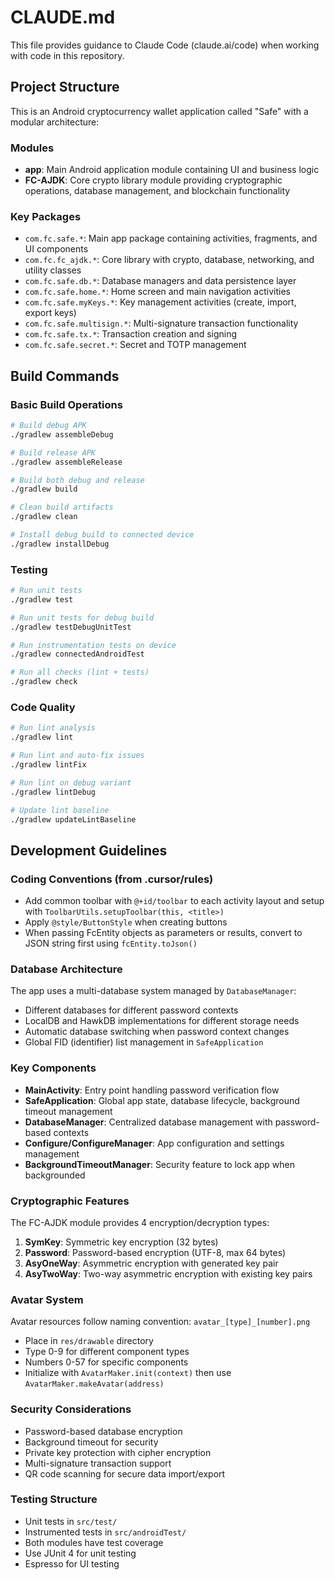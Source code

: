 # CLAUDE.md

This file provides guidance to Claude Code (claude.ai/code) when working with code in this repository.

## Project Structure

This is an Android cryptocurrency wallet application called "Safe" with a modular architecture:

### Modules
- **app**: Main Android application module containing UI and business logic
- **FC-AJDK**: Core crypto library module providing cryptographic operations, database management, and blockchain functionality

### Key Packages
- `com.fc.safe.*`: Main app package containing activities, fragments, and UI components
- `com.fc.fc_ajdk.*`: Core library with crypto, database, networking, and utility classes
- `com.fc.safe.db.*`: Database managers and data persistence layer
- `com.fc.safe.home.*`: Home screen and main navigation activities
- `com.fc.safe.myKeys.*`: Key management activities (create, import, export keys)
- `com.fc.safe.multisign.*`: Multi-signature transaction functionality
- `com.fc.safe.tx.*`: Transaction creation and signing
- `com.fc.safe.secret.*`: Secret and TOTP management

## Build Commands

### Basic Build Operations
```bash
# Build debug APK
./gradlew assembleDebug

# Build release APK  
./gradlew assembleRelease

# Build both debug and release
./gradlew build

# Clean build artifacts
./gradlew clean

# Install debug build to connected device
./gradlew installDebug
```

### Testing
```bash
# Run unit tests
./gradlew test

# Run unit tests for debug build
./gradlew testDebugUnitTest

# Run instrumentation tests on device
./gradlew connectedAndroidTest

# Run all checks (lint + tests)
./gradlew check
```

### Code Quality
```bash
# Run lint analysis
./gradlew lint

# Run lint and auto-fix issues
./gradlew lintFix

# Run lint on debug variant
./gradlew lintDebug

# Update lint baseline
./gradlew updateLintBaseline
```

## Development Guidelines

### Coding Conventions (from .cursor/rules)
- Add common toolbar with `@+id/toolbar` to each activity layout and setup with `ToolbarUtils.setupToolbar(this, <title>)`
- Apply `@style/ButtonStyle` when creating buttons
- When passing FcEntity objects as parameters or results, convert to JSON string first using `fcEntity.toJson()`

### Database Architecture
The app uses a multi-database system managed by `DatabaseManager`:
- Different databases for different password contexts
- LocalDB and HawkDB implementations for different storage needs
- Automatic database switching when password context changes
- Global FID (identifier) list management in `SafeApplication`

### Key Components
- **MainActivity**: Entry point handling password verification flow
- **SafeApplication**: Global app state, database lifecycle, background timeout management
- **DatabaseManager**: Centralized database management with password-based contexts
- **Configure/ConfigureManager**: App configuration and settings management
- **BackgroundTimeoutManager**: Security feature to lock app when backgrounded

### Cryptographic Features
The FC-AJDK module provides 4 encryption/decryption types:
1. **SymKey**: Symmetric key encryption (32 bytes)
2. **Password**: Password-based encryption (UTF-8, max 64 bytes)  
3. **AsyOneWay**: Asymmetric encryption with generated key pair
4. **AsyTwoWay**: Two-way asymmetric encryption with existing key pairs

### Avatar System
Avatar resources follow naming convention: `avatar_[type]_[number].png`
- Place in `res/drawable` directory
- Type 0-9 for different component types
- Numbers 0-57 for specific components
- Initialize with `AvatarMaker.init(context)` then use `AvatarMaker.makeAvatar(address)`

### Security Considerations
- Password-based database encryption
- Background timeout for security
- Private key protection with cipher encryption
- Multi-signature transaction support
- QR code scanning for secure data import/export

### Testing Structure
- Unit tests in `src/test/`
- Instrumented tests in `src/androidTest/`
- Both modules have test coverage
- Use JUnit 4 for unit testing
- Espresso for UI testing